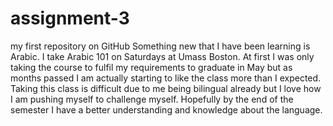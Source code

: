 # assignment-3
my first repository on GitHub
Something new that I have been learning is Arabic. I take Arabic 101 on Saturdays at Umass Boston. At first I was only taking the course to fulfil my requirements to graduate in May but as months passed I am actually starting to like the class more than I expected. Taking this class is difficult due to me being bilingual already but I love how I am pushing myself to challenge myself. Hopefully by the end of the semester I have a better understanding and knowledge about the language.  
